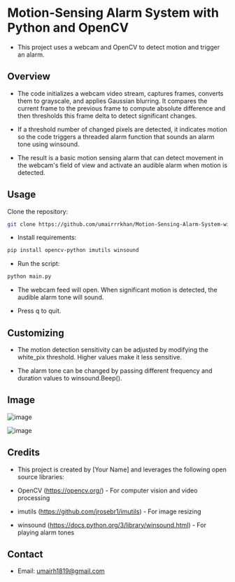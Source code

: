 # Motion-Sensing Alarm System with Python and OpenCV

- This project uses a webcam and OpenCV to detect motion and trigger an alarm.

## Overview

- The code initializes a webcam video stream, captures frames, converts them to grayscale, and applies Gaussian blurring. It compares the current frame to the 
  previous frame to compute absolute difference and then thresholds this frame delta to detect significant changes.

- If a threshold number of changed pixels are detected, it indicates motion so the code triggers a threaded alarm function that sounds an alarm tone using 
  winsound.

- The result is a basic motion sensing alarm that can detect movement in the webcam's field of view and activate an audible alarm when motion is detected.

## Usage

Clone the repository:

```bash
git clone https://github.com/umairrrkhan/Motion-Sensing-Alarm-System-with-Python-and-OpenCV
```

- Install requirements:

```bash
pip install opencv-python imutils winsound
```

- Run the script:

```bash
python main.py
```

- The webcam feed will open. When significant motion is detected, the audible alarm tone will sound.

- Press q to quit.

## Customizing

- The motion detection sensitivity can be adjusted by modifying the white_pix threshold. Higher values make it less sensitive.

- The alarm tone can be changed by passing different frequency and duration values to winsound.Beep().

## Image

![image](https://www.dropbox.com/s/ew1r4t41tgeoooy/Screenshot%20%2897%29.png?raw=1)

![image](https://www.dropbox.com/s/2yr78pfxu3cwx5f/Screenshot%20%2898%29.png?raw=1)

## Credits

- This project is created by [Your Name] and leverages the following open source libraries:

- OpenCV (https://opencv.org/) - For computer vision and video processing
- imutils (https://github.com/jrosebr1/imutils) - For image resizing
- winsound (https://docs.python.org/3/library/winsound.html) - For playing alarm tones

## Contact

- Email: umairh1819@gmail.com
